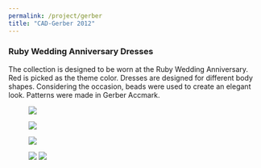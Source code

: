 ```yaml
---
permalink: /project/gerber
title: "CAD-Gerber 2012"
---
```

### Ruby Wedding Anniversary Dresses  
The collection is designed to be worn at the Ruby Wedding Anniversary. Red is picked as the theme color. Dresses are designed for different body shapes. Considering the occasion, beads were used to create an elegant look. Patterns were made in Gerber Accmark.
<figure>
  <a href="https://sxia2.github.io/projects_data/cad-gerber/01.jpg"><img src="https://sxia2.github.io/projects_data/cad-gerber/01.jpg"></a>
</figure>
<figure>
  <a href="https://sxia2.github.io/projects_data/cad-gerber/02.png"><img src="https://sxia2.github.io/projects_data/cad-gerber/02.png"></a>
</figure>
<figure>
  <a href="https://sxia2.github.io/projects_data/cad-gerber/05.jpg"><img src="https://sxia2.github.io/projects_data/cad-gerber/05.jpg"></a>
</figure>
<figure>
  <a href="https://sxia2.github.io/projects_data/cad-gerber/03.jpg"><img src="https://sxia2.github.io/projects_data/cad-gerber/03.jpg"></a>
  <a href="https://sxia2.github.io/projects_data/cad-gerber/04.jpg"><img src="https://sxia2.github.io/projects_data/cad-gerber/04.jpg"></a>
</figure>